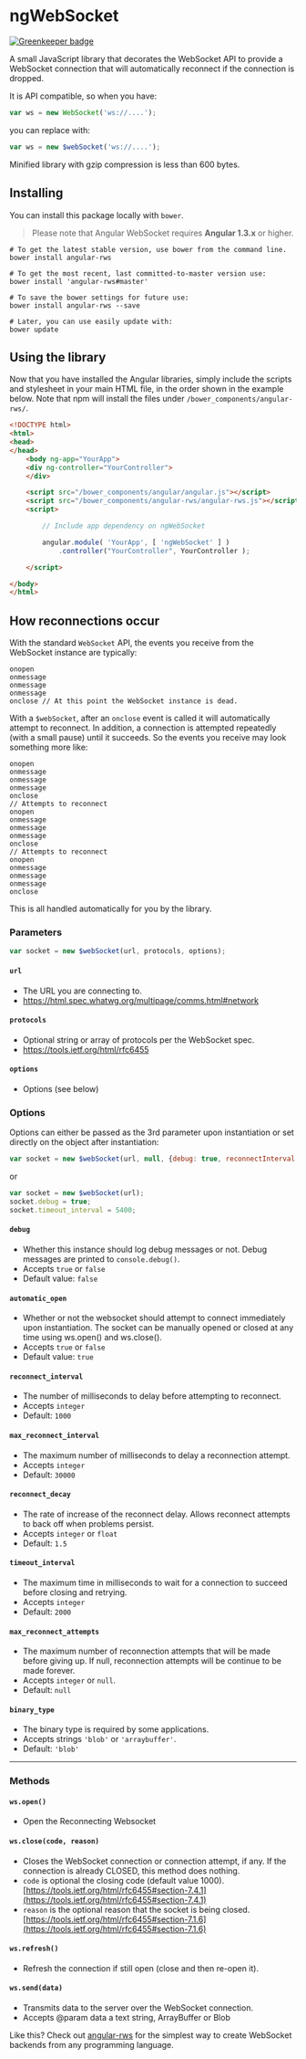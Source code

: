 # ngWebSocket

[![Greenkeeper badge](https://badges.greenkeeper.io/ajsb85/angular-rws.svg)](https://greenkeeper.io/)

A small JavaScript library that decorates the WebSocket API to provide a WebSocket connection that will automatically reconnect if the connection is dropped.

It is API compatible, so when you have:

```javascript
var ws = new WebSocket('ws://....');
```

you can replace with:

```javascript
var ws = new $webSocket('ws://....');
```

Minified library with gzip compression is less than 600 bytes.

## Installing

You can install this package locally with `bower`.

> Please note that Angular WebSocket requires **Angular 1.3.x** or higher.

```shell
# To get the latest stable version, use bower from the command line.
bower install angular-rws

# To get the most recent, last committed-to-master version use:
bower install 'angular-rws#master'

# To save the bower settings for future use:
bower install angular-rws --save

# Later, you can use easily update with:
bower update
```

## Using the library

Now that you have installed the Angular libraries, simply include the scripts and stylesheet in your main HTML file, in the order shown in the example below. Note that npm  will install the files under `/bower_components/angular-rws/`.

```html
<!DOCTYPE html>
<html>
<head>
</head>
    <body ng-app="YourApp">
    <div ng-controller="YourController">
    </div>

    <script src="/bower_components/angular/angular.js"></script>
    <script src="/bower_components/angular-rws/angular-rws.js"></script>
    <script>

        // Include app dependency on ngWebSocket

        angular.module( 'YourApp', [ 'ngWebSocket' ] )
            .controller("YourController", YourController );

    </script>

</body>
</html>
```

## How reconnections occur

With the standard `WebSocket` API, the events you receive from the WebSocket instance are typically:

    onopen
    onmessage
    onmessage
    onmessage
    onclose // At this point the WebSocket instance is dead.

With a `$webSocket`, after an `onclose` event is called it will automatically attempt to reconnect. In addition, a connection is attempted repeatedly (with a small pause) until it succeeds. So the events you receive may look something more like:

    onopen
    onmessage
    onmessage
    onmessage
    onclose
    // Attempts to reconnect
    onopen
    onmessage
    onmessage
    onmessage
    onclose
    // Attempts to reconnect
    onopen
    onmessage
    onmessage
    onmessage
    onclose

This is all handled automatically for you by the library.

### Parameters

```javascript
var socket = new $webSocket(url, protocols, options);
```

#### `url`

- The URL you are connecting to.
- <https://html.spec.whatwg.org/multipage/comms.html#network>

#### `protocols`

- Optional string or array of protocols per the WebSocket spec.
- <https://tools.ietf.org/html/rfc6455>

#### `options`

- Options (see below)

### Options

Options can either be passed as the 3rd parameter upon instantiation or set directly on the object after instantiation:

```javascript
var socket = new $webSocket(url, null, {debug: true, reconnectInterval: 3000});
```

or

```javascript
var socket = new $webSocket(url);
socket.debug = true;
socket.timeout_interval = 5400;
```

#### `debug`

- Whether this instance should log debug messages or not. Debug messages are printed to `console.debug()`.
- Accepts `true` or `false`
- Default value: `false`

#### `automatic_open`

- Whether or not the websocket should attempt to connect immediately upon instantiation. The socket can be manually opened or closed at any time using ws.open() and ws.close().
- Accepts `true` or `false`
- Default value: `true`

#### `reconnect_interval`

- The number of milliseconds to delay before attempting to reconnect.
- Accepts `integer`
- Default: `1000`

#### `max_reconnect_interval`

- The maximum number of milliseconds to delay a reconnection attempt.
- Accepts `integer`
- Default: `30000`

#### `reconnect_decay`

- The rate of increase of the reconnect delay. Allows reconnect attempts to back off when problems persist.
- Accepts `integer` or `float`
- Default: `1.5`

#### `timeout_interval`

- The maximum time in milliseconds to wait for a connection to succeed before closing and retrying.
- Accepts `integer`
- Default: `2000`

#### `max_reconnect_attempts`

- The maximum number of reconnection attempts that will be made before giving up. If null, reconnection attempts will be continue to be made forever.
- Accepts `integer` or `null`.
- Default: `null`

#### `binary_type`

- The binary type is required by some applications.
- Accepts strings `'blob'` or `'arraybuffer'`.
- Default: `'blob'`

---

### Methods

#### `ws.open()`

- Open the Reconnecting Websocket

#### `ws.close(code, reason)`

- Closes the WebSocket connection or connection attempt, if any. If the connection is already CLOSED, this method does nothing.
- `code` is optional the closing code (default value 1000). [https://tools.ietf.org/html/rfc6455#section-7.4.1](https://tools.ietf.org/html/rfc6455#section-7.4.1)
- `reason` is the optional reason that the socket is being closed. [https://tools.ietf.org/html/rfc6455#section-7.1.6](https://tools.ietf.org/html/rfc6455#section-7.1.6)

#### `ws.refresh()`

- Refresh the connection if still open (close and then re-open it).

#### `ws.send(data)`

- Transmits data to the server over the WebSocket connection.
- Accepts @param data a text string, ArrayBuffer or Blob

Like this? Check out [angular-rws](https://github.com/ajsb85/angular-rws) for the simplest way to create WebSocket backends from any programming language.
